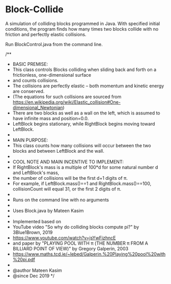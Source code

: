 # Block-Collide
A simulation of colliding blocks programmed in Java. With specified initial conditions, the program finds how many times two blocks collide with no friction and perfectly elastic collisions.

Run BlockControl.java from the command line.

/**
 * BASIC PREMISE:
 * This class controls Blocks colliding when sliding back and forth on a frictionless, one-dimensional surface
 * and counts collisions.
 * The collisions are perfectly elastic – both momentum and kinetic energy are conserved.
 * (The equations for such collisions are sourced from https://en.wikipedia.org/wiki/Elastic_collision#One-dimensional_Newtonian)
 * There are two blocks as well as a wall on the left, which is assumed to have infinite mass and position=0.0.
 * LeftBlock begins stationary, while RightBlock begins moving toward LeftBlock.
 *
 * MAIN PURPOSE:
 * This class counts how many collisions will occur between the two blocks and between LeftBlock and the wall.
 * 
 * COOL NOTE AND MAIN INCENTIVE TO IMPLEMENT:
 * If RightBlock's mass is a multiple of 100*d for some natural number d and LeftBlock's mass, 
 * the number of collisions will be the first d+1 digits of π.
 * For example, if LeftBlock.mass()==1 and RightBlock.mass()==100, collisionCount will equal 31, or the first 2 digits of π.
 *
 * Runs on the command line with no arguments
 * 
 * Uses Block.java by Mateen Kasim
 *
 * Implemented based on 
 * YouTube video "So why do colliding blocks compute pi?" by 3Blue1Brown, 2019
 * https://www.youtube.com/watch?v=jsYwFizhncE
 * and paper by "PLAYING POOL WITH π (THE NUMBER π FROM A BILLIARD POINT OF VIEW)" by Gregory Galperin, 2003
 * https://www.maths.tcd.ie/~lebed/Galperin.%20Playing%20pool%20with%20pi.pdf
 *
 * @author Mateen Kasim
 * @since Dec 2019
 */
